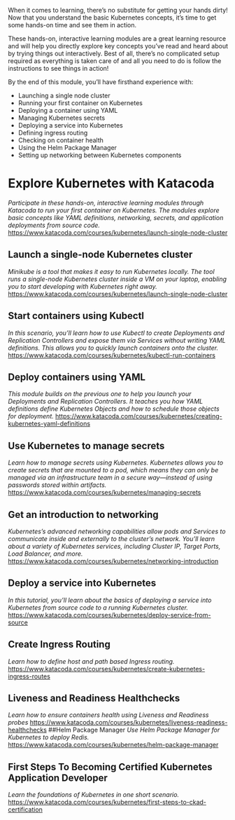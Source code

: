 When it comes to learning, there’s no substitute for getting your hands dirty! Now that you understand the basic Kubernetes concepts, it’s time to get some hands-on time and see them in action. 

These hands-on, interactive learning modules are a great learning resource and will help you directly explore key concepts you’ve read and heard about by trying things out interactively. Best of all, there’s no complicated setup required as everything is taken care of and all you need to do is follow the instructions to see things in action!

By the end of this module, you’ll have firsthand experience with: 
* Launching a single node cluster
* Running your first container on Kubernetes
* Deploying a container using YAML
* Managing Kubernetes secrets
* Deploying a service into Kubernetes
* Defining ingress routing
* Checking on container health
* Using the Helm Package Manager
* Setting up networking between Kubernetes components

# Explore Kubernetes with Katacoda
*Participate in these hands-on, interactive learning modules through Katacoda to run your first container on Kubernetes. The modules explore basic concepts like YAML definitions, networking, secrets, and application deployments from source code.*
https://www.katacoda.com/courses/kubernetes/launch-single-node-cluster
## Launch a single-node Kubernetes cluster
*Minikube is a tool that makes it easy to run Kubernetes locally. The tool runs a single-node Kubernetes cluster inside a VM on your laptop, enabling you to start developing with Kubernetes right away.* 
https://www.katacoda.com/courses/kubernetes/launch-single-node-cluster
## Start containers using Kubectl
*In this scenario, you’ll learn how to use Kubectl to create Deployments and Replication Controllers and expose them via Services without writing YAML definitions. This allows you to quickly launch containers onto the cluster.*
https://www.katacoda.com/courses/kubernetes/kubectl-run-containers
## Deploy containers using YAML
*This module builds on the previous one to help you launch your Deployments and Replication Controllers. It teaches you how YAML definitions define Kubernetes Objects and how to schedule those objects for deployment.*
https://www.katacoda.com/courses/kubernetes/creating-kubernetes-yaml-definitions
## Use Kubernetes to manage secrets
*Learn how to manage secrets using Kubernetes. Kubernetes allows you to create secrets that are mounted to a pod, which means they can only be managed via an infrastructure team in  a secure way—instead of using passwords stored within artifacts.*
https://www.katacoda.com/courses/kubernetes/managing-secrets
## Get an introduction to networking
*Kubernetes’s advanced networking capabilities allow pods and Services to communicate inside and externally to the cluster’s network. You’ll learn about a variety of Kubernetes services, including Cluster IP, Target Ports, Load Balancer, and more.*
https://www.katacoda.com/courses/kubernetes/networking-introduction
## Deploy a service into Kubernetes
*In this tutorial, you’ll learn about the basics of deploying a  service into Kubernetes from source code to a running Kubernetes cluster.*
https://www.katacoda.com/courses/kubernetes/deploy-service-from-source
## Create Ingress Routing
*Learn how to define host and path based Ingress routing.*
https://www.katacoda.com/courses/kubernetes/create-kubernetes-ingress-routes 
## Liveness and Readiness Healthchecks
*Learn how to ensure containers health using Liveness and Readiness probes*
https://www.katacoda.com/courses/kubernetes/liveness-readiness-healthchecks
##Helm Package Manager
*Use Helm Package Manager for Kubernetes to deploy Redis.*
https://www.katacoda.com/courses/kubernetes/helm-package-manager
## First Steps To Becoming Certified Kubernetes Application Developer
*Learn the foundations of Kubernetes in one short scenario.*
https://www.katacoda.com/courses/kubernetes/first-steps-to-ckad-certification
